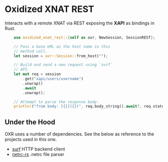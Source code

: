 # Oxidized XNAT REST
Interacts with a remote XNAT via REST exposing the **XAPI** as
bindings in Rust.

```rust
    use oxidized_xnat_rest::{self as oxr, NewSession, SessionREST};

    // Pass a base URL as the host name in this
    // method call.
    let session = oxr::Session::from_host("");

    // Build and send a new request using `surf`
    // API.
    let mut req = session
        .get("xapi/users/username")
        .unwrap()
        .await
        .unwrap();

    // Attempt to parse the response body.
    println!("from body: [{}]({})", req.body_string().await?, req.status());
```

## Under the Hood
OXR uses a number of dependencies. See the below as reference to the
projects used in this one.

- [surf](https://github.com/http-rs/surf) HTTP backend client
- [netrc-rs](https://github.com/yjhmelody/netrc-rs) .netrc file parser

